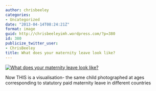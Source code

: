```yaml
---
author: chrisbeeley
categories:
- Uncategorized
date: "2013-04-14T08:24:21Z"
format: image
guid: http://chrisbeeleyimh.wordpress.com/?p=380
id: 380
publicize_twitter_user:
- ChrisBeeley
title: What does your maternity leave look like?
---
```


[![What does your maternity leave look like?](http://chrisbeeley.net/wp-content/uploads/2013/04/17998_588577684488055_1638250904_n.jpg)](http://evolutionaryparenting.com/)

Now THIS is a visualisation- the same child photographed at ages corresponding to statutory paid maternity leave in different countries
